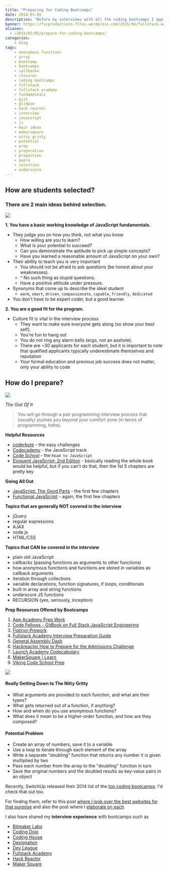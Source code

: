 ```yaml
---
title: "Preparing for Coding Bootcamps"
date: 2014-01-05
description: "Before my interviews with all the coding bootcamps I applied to, I did some digging and really went out of my way to try and find out what would make me a better candidate in the entire process."
banner: https://fvcproductions.files.wordpress.com/2015/04/fullstack-academy-banner.jpg?w=1024&h=435&crop=1
aliases:
  - /2015/01/05/prepare-for-coding-bootcamps/
categories:
    - blog
tags:
    - anonymous functions
    - array
    - bootcamp
    - bootcamps
    - callbacks
    - closures
    - coding bootcamps
    - fullstack
    - fullstack academy
    - fundamentals
    - gist
    - glimpse
    - hack reactor
    - interview
    - javascript
    - js
    - main ideas
    - makersquare
    - nitty gritty
    - potential
    - prep
    - preparation
    - prepartion
    - quora
    - selection
    - underscore
---
```


## **How are students selected?**

### There are 2 main ideas behind selection.

![](https://www.javatpoint.com/images/javascript/javascript_logo.png)

**1. You have a basic working knowledge of JavaScript fundamentals.**

- They judge you on how you think, not what you know
  - How willing are you to learn?
  - What is your potential to succeed?
  - Can you demonstrate the aptitude to pick up simple concepts?
  - Have you learned a reasonable amount of JavaScript on your own?
- Their ability to teach you is very important
  - You should not be afraid to ask questions (be honest about your weaknesses).
  - \^ No such thing as stupid questions.
  - Have a positive attitude under pressure.
- Synonyms that come up to describe the ideal student
  - `warm`, `smart`, `driven`, `compassionate`, `capable`, `friendly`, `dedicated`
- You don't have to be expert coder, but a good learner.

**2. You are a good fit for the program.**

- Culture fit is vital in the interview process
  - They want to make sure everyone gets along (so show your best self).
  - You're fun to hang out
  - You do not ring any alarm bells (ergo, not an asshole).
  - There are \~30 applicants for each student, but it is important to note that qualified applicants typically underestimate themselves and reputation
  - Your formal education and previous job success does not matter, only your ability to code

## **How do I prepare?**

![](https://www.nacacnet.org/studentinfo/PublishingImages/checklist3.jpg)

_The Gist Of It_

> You will go through a pair programming interview process that (usually) pushes you beyond your comfort zone (in terms of programming, hehe).

**Helpful Resources**

- [coderbyte](https://coderbyte.com/CodingArea/Challenges/ 'Coderbyte Easy') - the easy challenges
- [Codecademy](https://www.codecademy.com/en/tracks/javascript 'Codecademy') - the JavaScript track
- [Code School](https://www.codeschool.com/paths/javascript 'Code School') - the `Road to JavaScript`
- [Eloquent JavaScript: 2nd Edition](https://eloquentjavascript.net 'Eloquent JavaScript') - basically reading the whole book would be helpful, but if you can't do that, then the 1st 5 chapters are pretty key

**Going All Out**

- [JavaScript: The Good Parts](https://www.amazon.com/JavaScript-Good-Parts-Douglas-Crockford/dp/0596517742 'JavaScript: The Good Parts') - the first few chapters
- [Functional JavaScript](https://shop.oreilly.com/product/0636920028857.do 'Functional JavaScript') - again, the first few chapters

**Topics that are generally NOT covered in the interview**

- jQuery
- regular expressions
- AJAX
- node.js
- HTML/CSS

**Topics that CAN be covered in the interview**

- plain old JavaScript
- callbacks (passing functions as arguments to other functions)
- how anonymous functions and functions are stored in variables as callback arguments
- iteration through collections
- variable declarations, function signatures, if loops, conditionals
- built in array and string functions
- underscore JS functions
- RECURSION (yes, seriously, inception)

**Prep Resources Offered by Bootcamps**

1.  [App Academy Prep Work](https://github.com/appacademy/prep-work)
2.  [Code Fellows - GitBook on Full Stack JavaScript Engineering](https://fsje.codefellows.org/index.html)
3.  [Flatiron Prework](https://prework.flatironschool.com/)
4.  [Fullstack Academy Interview Preparation Guide](https://www.fullstackacademy.com/interview_prep)
5.  [General Assembly Dash](https://dash.generalassemb.ly/)
6.  [Hackreactor How to Prepare for the Admissions Challenge](https://www.hackreactor.com/prepare-for-admissions-challenge/)
7.  [Launch Academy Codecabulary](https://www.launchacademy.com/codecabulary)
8.  [MakerSquare | Learn](https://learn.makersquare.com/courses)
9.  [Viking Code School Prep](https://www.vikingcodeschool.com/prep)

![](https://medexec.org/wp-content/uploads/2013/04/The-Nitty-Gritty.jpg)

#### **Really Getting Down to The Nitty Gritty**

- What arguments are provided to each function, and what are their types?
- What gets returned out of a function, if anything?
- How and when do you use anonymous functions?
- What does it mean to be a higher-order function, and how are they composed?

#### **Potential Problem**

- Create an array of numbers, save it to a variable
- Use a loop to iterate through each element of the array
- Write a separate "doubling" function that returns any number it is given multiplied by two
- Pass each number from the array to the "doubling" function in turn
- Save the original numbers and the doubled results as key-value pairs in an object

Recently, SwitchUp released their 2014 list of the [top coding bootcamps](https://fvcproductions.com/blog/2015/02/20/brief-thoughts-best-bootcamps-switchup/ "Brief Thoughts on SwitchUp's Review for 31 Best Bootcamps 2014 💭"). I'd check that out too.

For finding them, refer to this post [where I look over the best websites for that purpose](https://fvcproductions.com/blog/2014/12/27/a-short-operation-tips-tricks-4-coding-bootcamps/ 'A Short Operation: Tips & Tricks 4 Finding Coding Bootcamps 🔎') and also the post where I [elaborate on each](https://fvcproductions.com/blog/2014/11/10/magnifying-the-bootcamp-research-experience/ 'Magnifying the Bootcamp Research Experience 🔎').

I also have shared my **interview experience** with bootcamps such as

- [Bitmaker Labs](/2014/03/12/interview-bitmaker-labs/)
- [Coding Dojo](/2015/01/06/interview-coding-dojo/)
- [Coding House](https://fvcproductions.com/blog/2015/01/06/coding-house-interview/ 'Interview with Coding House 🏠')
- [Designation](https://fvcproductions.com/blog/2015/01/06/interview-with-designation/ 'Interview with Designation 🎨')
- [Dev League](https://fvcproductions.com/blog/2015/01/06/experience-with-devleague/ 'My Experience With DevLeague 💻')
- [Fullstack Academy](https://fvcproductions.com/blog/2014/12/28/my-experience-with-fullstack-academy-of-code/ 'My Experience with Fullstack Academy of Code 💻')
- [Hack Reactor](https://fvcproductions.com/blog/2015/01/05/questioning-hack-reactor/ 'Questioning Hack Reactor 🔑')
- [Maker Square](https://fvcproductions.com/blog/2015/01/14/my-experience-with-makersquare-%f0%9f%92/ 'My Experience with MakerSquare 💻')
